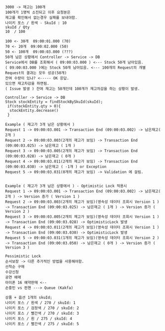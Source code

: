     3000 -> 재고는 100개
    100개가 1명씩 소진되고 이후 요청분은
    재고를 확인해서 없는경우 실패를 보내야함.
    나이키 포스 / 흰색 - SkuId : 10
    skuId / Qty
    10  / 100
    
    100 <- 30개  09:00:01.000 (70)
    70 <- 20개  09:00:02.000 (50)
    50 <- 100개  09:00:03.000 (???)
    50개 남은 상황에서 Controller -> Service -> DB
    Service에서 DB를 조회해서 ( 09:00:03.000 ) <--- Stock 50개 남아있음.
    ( 09:00:03.000 )에는 Stock 50개 남아있음. <--- 100개의 Request의 개별 Request의 결과는 모두 성공(50개)
    잔여 수량이 있냐? <----- OK 응답.
    있으면 재고차감을 하면됨.
    ( Issue 발생 ) 잔여 재고는 50개인데 100개가 재고차감을 하는 상황이 발생.

    Controller -> Service -> DB
    Stock stockEntity = findStockBySkuId(skuId);
     if(stockEntity.qty > 0){
      stockEntity.decrease()
     }

    Example ( 재고가 3개 남은 상황에서 )
    Request 1 -> 09:00:03.001 -> Transaction End (09:00:03.002) -> 남은재고( 2개 )
    Request 2 -> 09:00:03.003(2개의 재고가 보임) -> Transaction End (09:00:03.025) -> 남은재고 ( 1개 )
    Request 3 -> 09:00:03.005(2개의 재고가 보임) -> Transaction End (09:00:03.028) -> 남은재고 ( 0개 )
    Request 4 -> 09:00:03.011(2개의 재고가 보임) -> Transaction End (09:00:03.030) -> 남은재고 ( -1개 ) or Exception
    Request 5 -> 09:00:03.031(0개의 재고가 보임) -> Validation 에 걸림.


    Example ( 재고가 3개 남은 상황에서 ) - Optimistic Lock 적용시
    Request 1 -> 09:00:03.001 -> Transaction End (09:00:03.002) -> 남은재고( 2개 ) -> Version 증가 ( Version 1 )
    Request 2 -> 09:00:03.003(2개의 재고가 보임)(영속성 데이터 조회시 Version 1 ) -> Transaction End (09:00:03.025) -> 남은재고 ( 1개 ) -> Version 증가 ( Version 2 )
    Request 3 -> 09:00:03.005(2개의 재고가 보임)(영속성 데이터 조회시 Version 1 ) -> Transaction End (09:00:03.028) -> OptimisticLock 발생
    Request 4 -> 09:00:03.011(2개의 재고가 보임)(영속성 데이터 조회시 Version 1 ) -> Transaction End (09:00:03.030) -> OptimisticLock 발생
    Request 5 -> 09:00:03.031(1개의 재고가 보임)(영속성 데이터 조회시 Version 2 ) -> Transaction End (09:00:03.050) -> 남은재고 ( 0개 ) -> Version 증가 ( Version 3 )

    Pessimistic Lock
    순서보장 -> 다른 추가적인 방법을 사용해야함.
    선착순 구매
    수강신청
    공연 예매
    아이폰 16 예약판매 <--
    손흥민 vs 믠핸 ---> Queue (Kakfa)

    상품 + 옵션 1개의 skuId;
    나이키 포스 / 흰색 / 270 / skuId: 1
    나이키 포스 / 검정색 / 270 / skuId: 2
    나이키 포스 / 빨간색 / 270 / skuId: 3
    나이키 포스 / 흰 / 275 / skuId: 4
    나이키 포스 / 빨간색 / 275 / skuId: 5